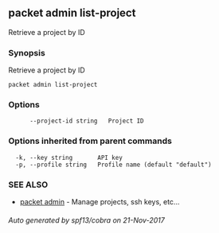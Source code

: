 ## packet admin list-project

Retrieve a project by ID

### Synopsis


Retrieve a project by ID

```
packet admin list-project
```

### Options

```
      --project-id string   Project ID
```

### Options inherited from parent commands

```
  -k, --key string       API key
  -p, --profile string   Profile name (default "default")
```

### SEE ALSO
* [packet admin](packet_admin.md)	 - Manage projects, ssh keys, etc...

###### Auto generated by spf13/cobra on 21-Nov-2017
